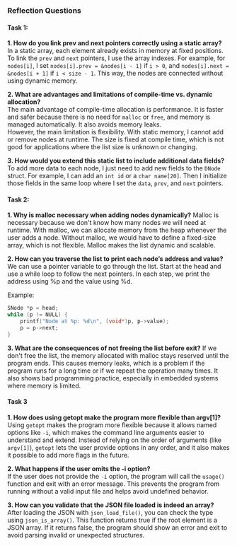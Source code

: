 ### Reflection Questions
#### Task 1:
**1. How do you link prev and next pointers correctly using a static array?**  
In a static array, each element already exists in memory at fixed positions. To link the `prev` and `next` pointers, I use the array indexes. For example, for `nodes[i]`, I set `nodes[i].prev = &nodes[i - 1]` if `i > 0`, and `nodes[i].next = &nodes[i + 1]` if `i < size - 1`. This way, the nodes are connected without using dynamic memory.

**2. What are advantages and limitations of compile-time vs. dynamic allocation?**  
The main advantage of compile-time allocation is performance. It is faster and safer because there is no need for `malloc` or `free`, and memory is managed automatically. It also avoids memory leaks.  
However, the main limitation is flexibility. With static memory, I cannot add or remove nodes at runtime. The size is fixed at compile time, which is not good for applications where the list size is unknown or changing.

**3. How would you extend this static list to include additional data fields?**  
To add more data to each node, I just need to add new fields to the `DNode` struct. For example, I can add an `int id` or a `char name[20]`. Then I initialize those fields in the same loop where I set the `data`, `prev`, and `next` pointers.

#### Task 2:
**1. Why is malloc necessary when adding nodes dynamically?**
Malloc is necessary because we don't know how many nodes we will need at runtime. With malloc, we can allocate memory from the heap whenever the user adds a node. Without malloc, we would have to define a fixed-size array, which is not flexible. Malloc makes the list dynamic and scalable.

**2. How can you traverse the list to print each node’s address and value?**
We can use a pointer variable to go through the list. Start at the head and use a while loop to follow the next pointers. In each step, we print the address using %p and the value using %d.

Example:

```c
SNode *p = head;
while (p != NULL) {
    printf("Node at %p: %d\n", (void*)p, p->value);
    p = p->next;
}
```
**3. What are the consequences of not freeing the list before exit?**
If we don't free the list, the memory allocated with malloc stays reserved until the program ends. This causes memory leaks, which is a problem if the program runs for a long time or if we repeat the operation many times. It also shows bad programming practice, especially in embedded systems where memory is limited.

#### Task 3
**1. How does using getopt make the program more flexible than argv[1]?**  
   Using `getopt` makes the program more flexible because it allows named options like `-i`, which makes the command line arguments easier to understand and extend. Instead of relying on the order of arguments (like `argv[1]`), `getopt` lets the user provide options in any order, and it also makes it possible to add more flags in the future.

**2. What happens if the user omits the -i option?**  
   If the user does not provide the `-i` option, the program will call the `usage()` function and exit with an error message. This prevents the program from running without a valid input file and helps avoid undefined behavior.

**3. How can you validate that the JSON file loaded is indeed an array?**  
   After loading the JSON with `json_load_file()`, you can check the type using `json_is_array()`. This function returns true if the root element is a JSON array. If it returns false, the program should show an error and exit to avoid parsing invalid or unexpected structures.

```
